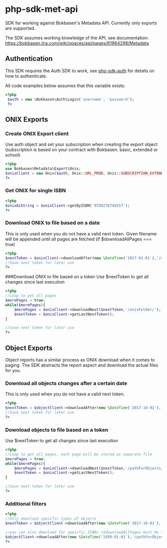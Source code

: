 # php-sdk-met-api
SDK for working against Bokbasen's Metadata API. Currently only exports are supported.

The SDK assumes working knowledge of the API, see documentation: https://bokbasen.jira.com/wiki/spaces/api/pages/61964298/Metadata


## Authentication

This SDK requires the Auth SDK to work, see [php-sdk-auth](https://github.com/Bokbasen/php-sdk-auth) for details on how to authenticate. 

All code examples below assumes that this variable exists: 

```php
<?php
 $auth = new \Bokbasen\Auth\Login('username', 'password');
 ?>
```

## ONIX Exports

### Create ONIX Export client

Use auth object and set your subscription when creating the export object (subscription is based on your contract with Bokbasen. basic, extended or school)

```php
<?php
use Bokbasen\Metadata\Export\Onix;
$onixClient = new Onix($auth, Onix::URL_PROD, Onix::SUBSCRIPTION_EXTENDED);
?>
```


### Get ONIX for single ISBN
```php
<?php
$onixAsString = $onixClient->getByISBN('9788276749557');
?>
```

### Download ONIX to file based on a date
This is only used when you do not have a valid next token. Given filename will be appended until all pages are fetched (if $downloadAllPages === true)

```php
<?php
$nextToken = $onixClient->downloadAfter(new \DateTime('2017-01-01'),'/onixFolder/');
//Save next token for later use
?>
```

###Download ONIX to file based on a token
Use $nextToken to get all changes since last execution

```php
<?php
//Loop to get all pages
$morePages = true;
while($morePages){
	$morePages = $onixClient->downloadNext($nextToken,'/onixFolder/');
	$nextToken = $onixClient->getLastNextToken();
}

//Save next token for later use
?>
```

## Object Exports

Object reports has a similar process as ONIX download when it comes to paging. The SDK abstracts the report aspect and download the actual files for you.

### Download all objects changes after a certain date
This is only used when you do not have a valid next token.

```php
<?php
$nextToken = $objectClient->downloadAfter(new \DateTime('2017-10-01'),'/pathForObjects/');
//Save next token for later use
?>
```

### Download objects to file based on a token
Use $nextToken to get all changes since last execution

```php
<?php
//Loop to get all pages, each page will be stored as separate file
$morePages = true;
while($morePages){
	$morePages = $onixClient->downloadNext($nextToken,'/pathForObjects/');
	$nextToken = $onixClient->getLastNextToken();
}

//Save next token for later use
?>
```

### Additional filters
```php
<?php
//Only download spesific types of objects
$nextToken = $objectClient->downloadAfter(new \DateTime('2017-10-01'),'/pathForObjects/',[\Bokbasen\Metadata\Export\Object::OBJECT_TYPE_AUDIO_SAMPLE,\Bokbasen\Metadata\Export\Object::OBJECT_COVER_IMAGE_SMALL]);

//you can also download for spesific ISBNs ($downloadAllPages must be true for this to work, and ensure to set a old date)
$objectClient->downloadAfter(new \DateTime('1950-01-01'),'/pathForObjects/',[\Bokbasen\Metadata\Export\Object::OBJECT_TYPE_AUDIO_SAMPLE,\Bokbasen\Metadata\Export\Object::OBJECT_COVER_IMAGE_SMALL],true,['9788251824491','9788215012520']);
?>
```

